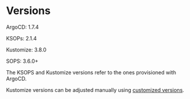 # Versions

ArgoCD: 1.7.4

KSOPs: 2.1.4

Kustomize: 3.8.0

SOPS: 3.6.0+

The KSOPS and Kustomize versions refer to the ones provisioned with ArgoCD.

Kustomize versions can be adjusted manually using [customized versions](https://argoproj.github.io/argo-cd/user-guide/kustomize/#custom-kustomize-versions).
